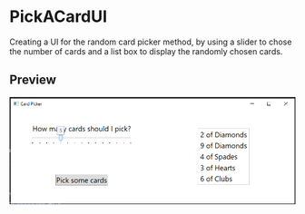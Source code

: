 # PickACardUI

Creating a UI for the random card picker method, by using a slider to chose the number of cards and a list box to display the randomly chosen cards.

## Preview
![Showcase](./print.png)